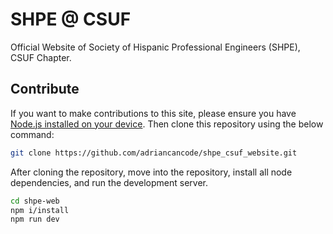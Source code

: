 # SHPE @ CSUF 
Official Website of Society of Hispanic Professional Engineers (SHPE), CSUF Chapter.

## Contribute
If you want to make contributions to this site, please ensure you have [Node.js installed on your device][nodejs_download].
Then clone this repository using the below command:
```bash
git clone https://github.com/adriancancode/shpe_csuf_website.git
```
After cloning the repository, move into the repository, install all node dependencies, and run the development server.
```bash
cd shpe-web
npm i/install
npm run dev
```

[nodejs_download]: https://nodejs.org/en/download
